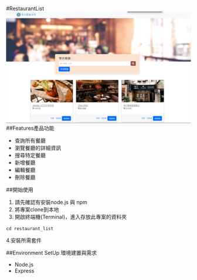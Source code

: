 #RestaurantList
![img.png](餐廳清單擴充CRUD截圖.png)
##Features產品功能
- 查詢所有餐廳
- 瀏覽餐廳的詳細資訊
- 搜尋特定餐廳
- 新增餐廳
- 編輯餐廳
- 刪除餐廳

##開始使用
1. 請先確認有安裝node.js 與 npm
2. 將專案clone到本地
3. 開啟終端機(Terminal)，進入存放此專案的資料夾

```
cd restaurant_list
```

4.安裝所需套件

##Environment SetUp 環境建置與需求
- Node.js
- Express